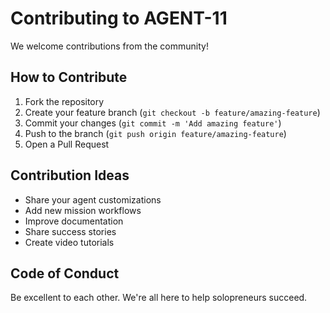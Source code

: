 # Contributing to AGENT-11

We welcome contributions from the community!

## How to Contribute

1. Fork the repository
2. Create your feature branch (`git checkout -b feature/amazing-feature`)
3. Commit your changes (`git commit -m 'Add amazing feature'`)
4. Push to the branch (`git push origin feature/amazing-feature`)
5. Open a Pull Request

## Contribution Ideas

- Share your agent customizations
- Add new mission workflows
- Improve documentation
- Share success stories
- Create video tutorials

## Code of Conduct

Be excellent to each other. We're all here to help solopreneurs succeed.
